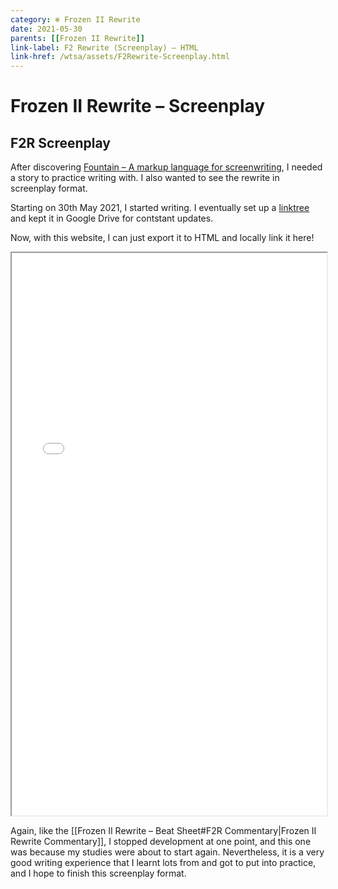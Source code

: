 ```yaml
---
category: ❄️ Frozen II Rewrite
date: 2021-05-30
parents: [[Frozen II Rewrite]]
link-label: F2 Rewrite (Screenplay) – HTML
link-href: /wtsa/assets/F2Rewrite-Screenplay.html
---
```


# Frozen II Rewrite – Screenplay

## F2R Screenplay

After discovering [Fountain – A markup language for screenwriting](https://fountain.io/), I needed a story to practice writing with. I also wanted to see the rewrite in screenplay format.

Starting on 30th May 2021, I started writing. I eventually set up a [linktree](https://linktr.ee/wtstorya) and kept it in Google Drive for contstant updates.

Now, with this website, I can just export it to HTML and locally link it here!

<iframe class="html" src="/wtsa/assets/F2Rewrite-Screenplay.html" width="100%" height="900px"  marginheight="0" marginwidth="0">Loading…</iframe>

Again, like the [[Frozen II Rewrite – Beat Sheet#F2R Commentary|Frozen II Rewrite Commentary]], I stopped development at one point, and this one was because my studies were about to start again. Nevertheless, it is a very good writing experience that I learnt lots from and got to put into practice, and I hope to finish this screenplay format.
